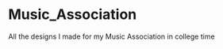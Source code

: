 Music_Association
=================

All the designs I made for my Music Association in college time
